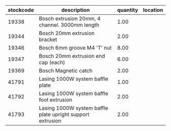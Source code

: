 |stockcode|description|quantity|location|
|---------|-----------|--------|--------|
|19338|Bosch extrusion 20mm, 4 channel. 3000mm length|1.00||
|19344|Bosch 20mm extrusion bracket|2.00||
|19346|Bosch 6mm groove M4 'T' nut|8.00||
|19347|Bosch 20mm extrusion end cap (each)|6.00||
|19369|Bosch Magnetic catch|2.00||
|41791|Lasing 1000W system baffle plate|1.00||
|41792|Lasing 1000W system baffle foot extrusion|2.00||
|41793|Lasing 1000W system baffle plate upright support extrusion|2.00||
